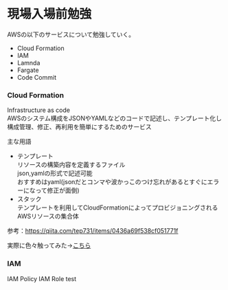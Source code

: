 # 現場入場前勉強  

AWSの以下のサービスについて勉強していく。  
- Cloud Formation  
- IAM  
- Lamnda  
- Fargate  
- Code Commit  

### Cloud Formation  

Infrastructure as code  
AWSのシステム構成をJSONやYAMLなどのコードで記述し、テンプレート化し  
構成管理、修正、再利用を簡単にするためのサービス  

主な用語  
- テンプレート  
  リソースの構築内容を定義するファイル  
  json,yamlの形式で記述可能  
  おすすめはyaml(jsonだとコンマや波かっこのつけ忘れがあるとすぐにエラーになって修正が面倒)  
- スタック  
  テンプレートを利用してCloudFormationによってプロビジョニングされるAWSリソースの集合体  

参考：https://qiita.com/tep731/items/0436a69f538cf051771f  

実際に色々触ってみた→[こちら](./Cloud%20Formation/readme.md)  


### IAM  
IAM Policy IAM Role  test